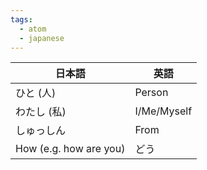 ```yaml
---
tags:
  - atom
  - japanese
---
```

| 日本語                    | 英語          |
| ---------------------- | ----------- |
| ひと (人)                 | Person      |
| わたし (私)                | I/Me/Myself |
| しゅっしん                  | From        |
| How (e.g. how are you) | どう          |
